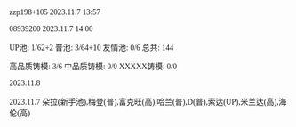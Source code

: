 <font face="Fira Code">
  
zzp198+105 2023.11.7 13:57

08939200 2023.11.7 14:00

UP池: 1/62+2  普池: 3/64+10  友情池: 0/6  总共: 144

高品质铸模: 3/6  中品质铸模: 0/0  XXXXX铸模: 0/0

2023.11.8 

2023.11.7 朵拉(新手池),梅登(普),富克旺(高),哈兰(普),D(普),索达(UP),米兰达(高),海伦(高)

</font>
